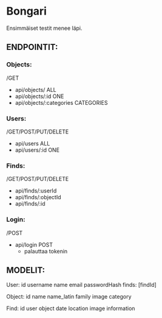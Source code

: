 # Bongari

Ensimmäiset testit menee läpi.

## ENDPOINTIT:

### Objects:
/GET
- api/objects/ ALL
- api/objects/:id ONE
- api/objects/:categories CATEGORIES

### Users:
/GET/POST/PUT/DELETE
- api/users ALL
- api/users/:id ONE

### Finds:
/GET/POST/PUT/DELETE
- api/finds/:userId
- api/finds/:objectId
- api/finds/:id

### Login:
/POST
- api/login POST
  - palauttaa tokenin

## MODELIT:

User:
  id
  username
  name
  email
  passwordHash
  finds:
    [findId]

Object:
  id
  name
  name_latin
  family
  image
  category

Find:
  id
  user
  object
  date
  location
  image
  information
